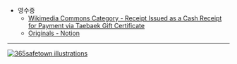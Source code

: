 * 영수증
  * [Wikimedia Commons Category - Receipt Issued as a Cash Receipt for Payment via Taebaek Gift Certificate](https://commons.wikimedia.org/wiki/Category:Receipt_Issued_as_a_Cash_Receipt_for_Payment_via_Taebaek_Gift_Certificate)
  * [Originals - Notion](https://www.notion.so/choikwangmo/receipt-284e866efd4580729aefcbafd36e4f1b?source=copy_link)

---

[![365safetown illustrations](https://upload.wikimedia.org/wikipedia/commons/thumb/2/2b/365safetown_illustration_winter_%EA%B2%A8%EC%9A%B8_%EC%97%BD%EC%84%9C.jpg/512px-365safetown_illustration_winter_%EA%B2%A8%EC%9A%B8_%EC%97%BD%EC%84%9C.jpg?20250930233303)](https://commons.wikimedia.org/wiki/File:365safetown_illustration_winter_%EA%B2%A8%EC%9A%B8_%EC%97%BD%EC%84%9C.jpg "Choikwangmo25, CC0, via Wikimedia Commons")
